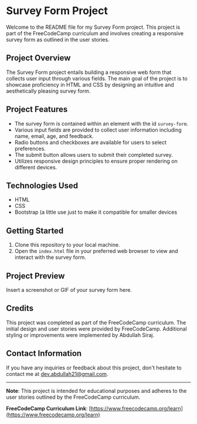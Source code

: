 # Survey Form Project

Welcome to the README file for my Survey Form project. This project is part of the FreeCodeCamp curriculum and involves creating a responsive survey form as outlined in the user stories.

## Project Overview

The Survey Form project entails building a responsive web form that collects user input through various fields. The main goal of the project is to showcase proficiency in HTML and CSS by designing an intuitive and aesthetically pleasing survey form.

## Project Features

- The survey form is contained within an element with the id `survey-form`.
- Various input fields are provided to collect user information including name, email, age, and feedback.
- Radio buttons and checkboxes are available for users to select preferences.
- The submit button allows users to submit their completed survey.
- Utilizes responsive design principles to ensure proper rendering on different devices.

## Technologies Used

- HTML
- CSS
- Bootstrap (a little use just to make it compatible for smaller devices

## Getting Started

1. Clone this repository to your local machine.
2. Open the `index.html` file in your preferred web browser to view and interact with the survey form.

## Project Preview

Insert a screenshot or GIF of your survey form here.

## Credits

This project was completed as part of the FreeCodeCamp curriculum. The initial design and user stories were provided by FreeCodeCamp. Additional styling or improvements were implemented by Abdullah Siraj.

## Contact Information

If you have any inquiries or feedback about this project, don't hesitate to contact me at [dev.abdullah21@gmail.com](mailto:dev.abdullah21@gmail.com).

---

**Note**: This project is intended for educational purposes and adheres to the user stories outlined by the FreeCodeCamp curriculum.

**FreeCodeCamp Curriculum Link**: [https://www.freecodecamp.org/learn](https://www.freecodecamp.org/learn)
